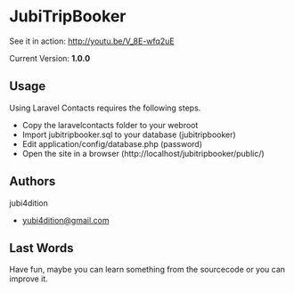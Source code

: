 JubiTripBooker
==============

See it in action: http://youtu.be/V_8E-wfq2uE

Current Version: **1.0.0**

Usage
-----

Using Laravel Contacts requires the following steps.

* Copy the laravelcontacts folder to your webroot
* Import jubitripbooker.sql to your database (jubitripbooker)
* Edit application/config/database.php (password)
* Open the site in a browser (http://localhost/jubitripbooker/public/)

Authors
-------

jubi4dition

* yubi4dition@gmail.com

Last Words
----------

Have fun, maybe you can learn something from the sourcecode or you can improve it.

